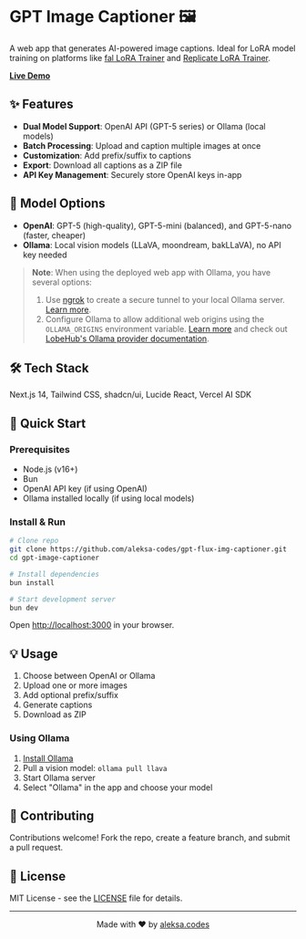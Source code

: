 # GPT Image Captioner 🖼️

A web app that generates AI-powered image captions. Ideal for LoRA model training on platforms like [fal LoRA Trainer](https://fal.ai/models/fal-ai/flux-lora-fast-training) and [Replicate LoRA Trainer](https://replicate.com/ostris/flux-dev-lora-trainer/train).

**[Live Demo](https://gptcaptioner.aleksa.codes/)**

## ✨ Features

- **Dual Model Support**: OpenAI API (GPT-5 series) or Ollama (local models)
- **Batch Processing**: Upload and caption multiple images at once
- **Customization**: Add prefix/suffix to captions
- **Export**: Download all captions as a ZIP file
- **API Key Management**: Securely store OpenAI keys in-app

## 🧠 Model Options

- **OpenAI**: GPT-5 (high-quality), GPT-5-mini (balanced), and GPT-5-nano (faster, cheaper)
- **Ollama**: Local vision models (LLaVA, moondream, bakLLaVA), no API key needed

> **Note**: When using the deployed web app with Ollama, you have several options:
>
> 1. Use [ngrok](https://ngrok.com/) to create a secure tunnel to your local Ollama server. [Learn more](https://github.com/ollama/ollama/blob/main/docs/faq.md#how-can-i-use-ollama-with-ngrok).
> 2. Configure Ollama to allow additional web origins using the `OLLAMA_ORIGINS` environment variable. [Learn more](https://github.com/ollama/ollama/blob/main/docs/faq.md#how-can-i-allow-additional-web-origins-to-access-ollama) and check out [LobeHub's Ollama provider documentation](https://lobehub.com/docs/usage/providers/ollama).

## 🛠️ Tech Stack

Next.js 14, Tailwind CSS, shadcn/ui, Lucide React, Vercel AI SDK

## 🚀 Quick Start

### Prerequisites

- Node.js (v16+)
- Bun
- OpenAI API key (if using OpenAI)
- Ollama installed locally (if using local models)

### Install & Run

```bash
# Clone repo
git clone https://github.com/aleksa-codes/gpt-flux-img-captioner.git
cd gpt-image-captioner

# Install dependencies
bun install

# Start development server
bun dev
```

Open [http://localhost:3000](http://localhost:3000) in your browser.

## 💡 Usage

1. Choose between OpenAI or Ollama
2. Upload one or more images
3. Add optional prefix/suffix
4. Generate captions
5. Download as ZIP

### Using Ollama

1. [Install Ollama](https://ollama.com/download)
2. Pull a vision model: `ollama pull llava`
3. Start Ollama server
4. Select "Ollama" in the app and choose your model

## 🤝 Contributing

Contributions welcome! Fork the repo, create a feature branch, and submit a pull request.

## 📝 License

MIT License - see the [LICENSE](LICENSE) file for details.

---

<p align="center">Made with ❤️ by <a href="https://github.com/aleksa-codes">aleksa.codes</a></p>
